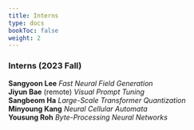 ```yaml
---
title: Interns
type: docs
bookToc: false
weight: 2
---
```


### **Interns (2023 Fall)**  
**Sangyoon Lee** _Fast Neural Field Generation_  
**Jiyun Bae** (remote) _Visual Prompt Tuning_  
**Sangbeom Ha** _Large-Scale Transformer Quantization_  
**Minyoung Kang** _Neural Cellular Automata_  
**Yousung Roh** _Byte-Processing Neural Networks_


